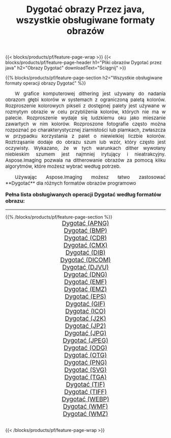 ﻿---
title: Dygotać obrazy Przez java, wszystkie obsługiwane formaty obrazów 
weight: 3920
url: /pl/java/dither/ 
lang: pl
langdirlevel: 2
locales: zh-hans,ja,it,ru,de,es,fr,nl,id,lt,pl,pt,vi,tr,ko,zh-hant,ar,hi,th,sv,cs,uk,he
description: Używając Aspose.Imaging możesz łatwo Dygotać obrazy Via java
---

{{< blocks/products/pf/feature-page-wrap >}}
{{< blocks/products/pf/feature-page-header h1="Pliki obrazów Dygotać przez java" h2="Obrazy Dygotać" downloadText="Ściągnij" >}}


{{% blocks/products/pf/feature-page-section  h2="Wszystkie obsługiwane formaty operacji obrazy Dygotać" %}}
<p align="justify" style="text-indent:2em;font-size:15px;">
W grafice komputerowej dithering jest używany do nadania obrazom głębi kolorów w systemach z ograniczoną paletą kolorów. Rozproszenie kolorowych pikseli z dostępnej palety jest używane w rozmytym obrazie w celu przybliżenia kolorów, których nie ma w palecie. Rozproszenie wydaje się ludzkiemu oku jako mieszanie zawartych w nim kolorów. Rozproszone fotografie często można rozpoznać po charakterystycznej ziarnistości lub plamkach, zwłaszcza w przypadku korzystania z palet o niewielkiej liczbie kolorów. Roztrząsanie dodaje do obrazu szum lub wzór, który często jest oczywisty. Wykazano, że w tych warunkach dither wywołany niebieskim szumem jest najmniej irytujący i nieatrakcyjny. Aspose.Imaging pozwala na ditherowanie obrazów za pomocą kilku algorytmów, które możesz wybrać według potrzeb.
</p>
<p align="justify" style="text-indent:2em;font-size:15px;">
Używając Aspose.Imaging możesz łatwo zastosować **Dygotać** dla różnych formatów obrazów programowo
</p>
<h3 style="margin-top:16px;">
Pełna lista obsługiwanych operacji Dygotać według formatów obrazu:
</h3>
<hr/>
{{% /blocks/products/pf/feature-page-section %}}
<div class="container-fluid productfamilypage bg-gray">
    <div class="convertypes bg-gray agp-content section">
        <div class="container">
		<div class="row other-converters" style="gap: 10px;font-size: 19px;text-align:center;">
		    <div class='col-md-3 other-converter remove-lp remove-rp'><a href="/imaging/pl/java/dither/apng/" style="padding:15px;">Dygotać (APNG)</a></div><div class='col-md-3 other-converter remove-lp remove-rp'><a href="/imaging/pl/java/dither/bmp/" style="padding:15px;">Dygotać (BMP)</a></div><div class='col-md-3 other-converter remove-lp remove-rp'><a href="/imaging/pl/java/dither/cdr/" style="padding:15px;">Dygotać (CDR)</a></div><div class='col-md-3 other-converter remove-lp remove-rp'><a href="/imaging/pl/java/dither/cmx/" style="padding:15px;">Dygotać (CMX)</a></div><div class='col-md-3 other-converter remove-lp remove-rp'><a href="/imaging/pl/java/dither/dib/" style="padding:15px;">Dygotać (DIB)</a></div><div class='col-md-3 other-converter remove-lp remove-rp'><a href="/imaging/pl/java/dither/dicom/" style="padding:15px;">Dygotać (DICOM)</a></div><div class='col-md-3 other-converter remove-lp remove-rp'><a href="/imaging/pl/java/dither/djvu/" style="padding:15px;">Dygotać (DJVU)</a></div><div class='col-md-3 other-converter remove-lp remove-rp'><a href="/imaging/pl/java/dither/dng/" style="padding:15px;">Dygotać (DNG)</a></div><div class='col-md-3 other-converter remove-lp remove-rp'><a href="/imaging/pl/java/dither/emf/" style="padding:15px;">Dygotać (EMF)</a></div><div class='col-md-3 other-converter remove-lp remove-rp'><a href="/imaging/pl/java/dither/emz/" style="padding:15px;">Dygotać (EMZ)</a></div><div class='col-md-3 other-converter remove-lp remove-rp'><a href="/imaging/pl/java/dither/eps/" style="padding:15px;">Dygotać (EPS)</a></div><div class='col-md-3 other-converter remove-lp remove-rp'><a href="/imaging/pl/java/dither/gif/" style="padding:15px;">Dygotać (GIF)</a></div><div class='col-md-3 other-converter remove-lp remove-rp'><a href="/imaging/pl/java/dither/ico/" style="padding:15px;">Dygotać (ICO)</a></div><div class='col-md-3 other-converter remove-lp remove-rp'><a href="/imaging/pl/java/dither/j2k/" style="padding:15px;">Dygotać (J2K)</a></div><div class='col-md-3 other-converter remove-lp remove-rp'><a href="/imaging/pl/java/dither/jp2/" style="padding:15px;">Dygotać (JP2)</a></div><div class='col-md-3 other-converter remove-lp remove-rp'><a href="/imaging/pl/java/dither/jpg/" style="padding:15px;">Dygotać (JPG)</a></div><div class='col-md-3 other-converter remove-lp remove-rp'><a href="/imaging/pl/java/dither/jpeg/" style="padding:15px;">Dygotać (JPEG)</a></div><div class='col-md-3 other-converter remove-lp remove-rp'><a href="/imaging/pl/java/dither/odg/" style="padding:15px;">Dygotać (ODG)</a></div><div class='col-md-3 other-converter remove-lp remove-rp'><a href="/imaging/pl/java/dither/otg/" style="padding:15px;">Dygotać (OTG)</a></div><div class='col-md-3 other-converter remove-lp remove-rp'><a href="/imaging/pl/java/dither/png/" style="padding:15px;">Dygotać (PNG)</a></div><div class='col-md-3 other-converter remove-lp remove-rp'><a href="/imaging/pl/java/dither/svg/" style="padding:15px;">Dygotać (SVG)</a></div><div class='col-md-3 other-converter remove-lp remove-rp'><a href="/imaging/pl/java/dither/tga/" style="padding:15px;">Dygotać (TGA)</a></div><div class='col-md-3 other-converter remove-lp remove-rp'><a href="/imaging/pl/java/dither/tif/" style="padding:15px;">Dygotać (TIF)</a></div><div class='col-md-3 other-converter remove-lp remove-rp'><a href="/imaging/pl/java/dither/tiff/" style="padding:15px;">Dygotać (TIFF)</a></div><div class='col-md-3 other-converter remove-lp remove-rp'><a href="/imaging/pl/java/dither/webp/" style="padding:15px;">Dygotać (WEBP)</a></div><div class='col-md-3 other-converter remove-lp remove-rp'><a href="/imaging/pl/java/dither/wmf/" style="padding:15px;">Dygotać (WMF)</a></div><div class='col-md-3 other-converter remove-lp remove-rp'><a href="/imaging/pl/java/dither/wmz/" style="padding:15px;">Dygotać (WMZ)</a></div>
                </div>
        </div>
    </div>
</div>
<br/>

{{< /blocks/products/pf/feature-page-wrap >}}
